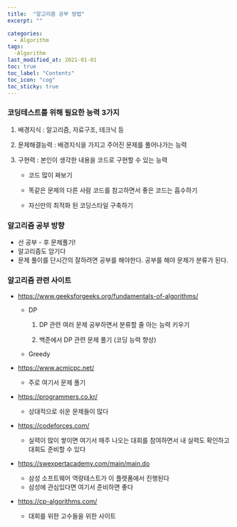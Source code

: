 ```yaml
---
title:  "알고리즘 공부 방법"
excerpt: ""

categories:
  - Algorithm
tags:
  -Algorithm
last_modified_at: 2021-01-01 
toc: true
toc_label: "Contents"
toc_icon: "cog"
toc_sticky: true
---
```


### 코딩테스트를 위해 필요한 능력 3가지

1. 배경지식 : 알고리즘, 자료구조, 테크닉 등

2. 문제해결능력 : 배경지식을 가지고 주어진 문제를 풀어나가는 능력 

3. 구현력 : 본인이 생각한 내용을 코드로 구현할 수 있는 능력

   - 코드 많이 짜보기

   - 똑같은 문제의 다른 사람 코드를 참고하면서 좋은 코드는 흡수하기 

   - 자신만의 최적화 된 코딩스타일 구축하기

     

### 알고리즘 공부 방향

- 선 공부 - 후 문제풀기!
- 알고리즘도 암기다
- 문제 풀이를 단시간의 잘하려면 공부를 해야한다. 공부를 해야 문제가 분류가 된다. 




### 알고리즘 관련 사이트

- <https://www.geeksforgeeks.org/fundamentals-of-algorithms/>
  - DP  

    1. DP 관련 여러 문제 공부하면서 분류할 줄 아는 능력 키우기 

    2. 백준에서 DP 관련 문제 풀기 (코딩 능력 향상)

  - Greedy 

- <https://www.acmicpc.net/>
  - 주로 여기서 문제 풀기

- <https://programmers.co.kr/>
  - 상대적으로 쉬운 문제들이 많다

- <https://codeforces.com/>
  - 실력이 많이 쌓이면 여기서 매주 나오는 대회를 참여하면서 내 실력도 확인하고 대회도 준비할 수 있다

- <https://swexpertacademy.com/main/main.do>
  - 삼성 소프트웨어 역량테스트가 이 플렛폼에서 진행된다
  - 삼성에 관심있다면 여기서 준비하면 좋다

- <https://cp-algorithms.com/>
  - 대회를 위한 고수들을 위한 사이트 

